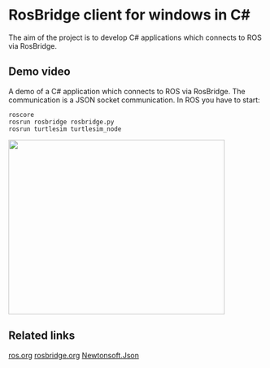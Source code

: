 # RosBridge client for windows in C# #

The aim of the project is to develop C# applications which connects to ROS via RosBridge.

## Demo video ##
A demo of a C# application which connects to ROS via RosBridge. The communication is a JSON socket communication.
In ROS you have to start:
```
roscore
rosrun rosbridge rosbridge.py
rosrun turtlesim turtlesim_node
```
<a href='http://www.youtube.com/watch?feature=player_embedded&v=cVuTH-KwDqA' target='_blank'><img src='http://img.youtube.com/vi/cVuTH-KwDqA/0.jpg' width='425' height=344 /></a>

## Related links ##
[ros.org](http://www.ros.org/)
[rosbridge.org](http://www.rosbridge.org/)
[Newtonsoft.Json](http://james.newtonking.com/json)